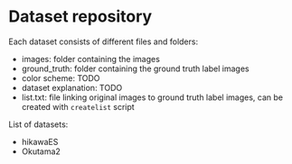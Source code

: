 # Dataset repository

Each dataset consists of different files and folders:
 - images: folder containing the images
 - ground_truth: folder containing the ground truth label images
 - color scheme: TODO
 - dataset explanation: TODO
 - list.txt: file linking original images to ground truth label images, can be created with `createlist` script

List of datasets:
 - hikawaES
 - Okutama2
